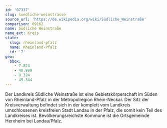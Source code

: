 ```yaml
---
id: '07337'
slug: suedliche-weinstrasse
source_url: 'https://de.wikipedia.org/wiki/Südliche_Weinstraße'
comparison: 09162
name: Südliche Weinstraße
name_ext: Kreis
state:
  slug: rheinland-pfalz
  name: Rheinland-Pfalz
  id: '7'
geo:
  bbox:
    - 7.824
    - 48.999
    - 8.324
    - 49.344
---
```


Der Landkreis Südliche Weinstraße ist eine Gebietskörperschaft im Süden von Rheinland-Pfalz in der Metropolregion Rhein-Neckar. Der Sitz der Kreisverwaltung befindet sich in der komplett vom Landkreis umschlossenen kreisfreien Stadt Landau in der Pfalz, die somit kein Teil des Landkreises ist. Bevölkerungsreichste Kommune ist die Ortsgemeinde Herxheim bei Landau/Pfalz.
